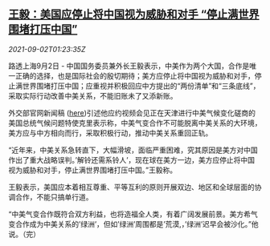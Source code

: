 <!--1630548062000-->
[王毅：美国应停止将中国视为威胁和对手 “停止满世界围堵打压中国”](https://cn.reuters.com/article/wanghyi-us-china-threat-0902-updates-idCNKBS2FY03B)
------

<div><i>2021-09-02T01:23:35Z</i></div><p>路透上海9月2日 - 中国国务委员兼外长王毅表示，中美作为两个大国，合作是唯一正确的选择，也是国际社会的殷切期待；美方应停止将中国视为威胁和对手，停止满世界围堵打压中国；应重视并积极回应中方提出的“两份清单”和“三条底线”，采取实际行动改善中美关系，不能旧账未了又添新账。</p><p>外交部官网新闻稿 (<a href="https://www.fmprc.gov.cn/web/wjbz_673089/zyhd_673091/t1903834.shtml">here</a>)引述他应约视频会见正在天津进行中美气候变化磋商的美国总统气候问题特使克里表示称，中美气变合作不可能脱离中美关系的大环境，美方应与中方相向而行，采取积极行动，推动中美关系重回正轨。</p><p>“近年来，中美关系急转直下，大幅滑坡，面临严重困难，究其原因是美方对中国作出了重大战略误判。’解铃还需系铃人’，现在球在美方一边，美方应停止将中国视为威胁和对手，停止满世界围堵打压中国。”王毅称。</p><p>王毅表示，美国应本着相互尊重、平等互利的原则开展双边、地区和全球层面的协调合作，不能只搞单行道。</p><p>“中美气变合作既符合双方利益，也将造福全人类，有着广阔发展前景。美方希气变合作成为中美关系的’绿洲’，但如’绿洲’周围都是’荒漠,，’绿洲’迟早会被沙化。”他说。（完）</p>
